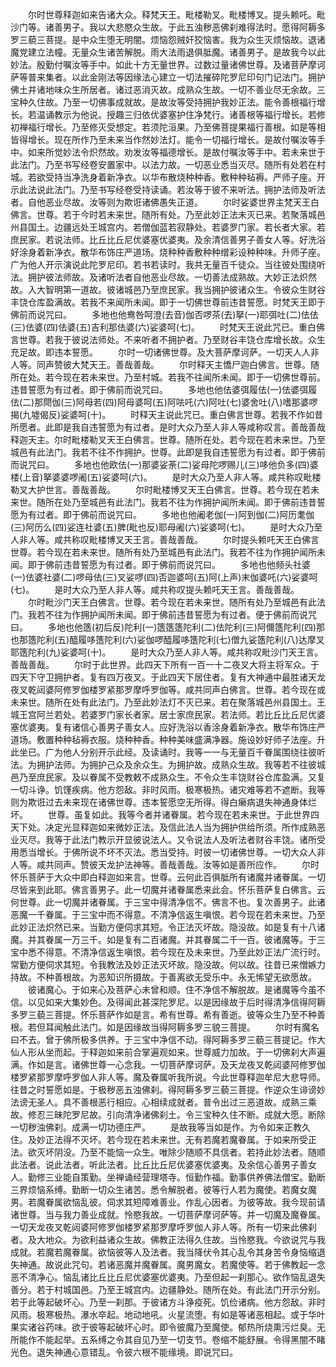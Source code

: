 <!-- { "loadSidebar": true } -->
　　尔时世尊释迦如来告诸大众。释梵天王。毗楼勒叉。毗楼博叉。提头赖吒。毗沙门等。诸善男子。我以大悲愍众生故。于此五浊秽恶佛刹难得法时。愿得阿耨多罗三藐三菩提。是中众生堕无明闇。烦恼怨贼奸狡恼害。我为众生灭烦恼故。退诸魔党建立法幢。无量众生诸苦解脱。雨大法雨退俱胝魔。诸善男子。是故我今以此妙法。殷勤付嘱汝等手中。如此十方无量世界。过数过量诸佛世尊。及诸菩萨摩诃萨等普来集者。以此金刚法等因缘法心建立一切法摧碎陀罗尼印句门记法门。拥护佛土并诸地味众生所居者。诸过恶消灭故。成熟众生故。一切不善业尽无余故。三宝种久住故。乃至一切佛事成就故。是故汝等受持拥护我妙正法。能令善根福行增长。若温诵教示为他说。授趣三归依优婆塞护住净梵行。诸善根等福行增长。若修初禅福行增长。乃至修灭受想定。若须陀洹果。乃至佛菩提果福行善根。如是等相皆得增长。现在所作乃至未来当作然妙法灯。能令一切福行增长。是故付嘱汝等手中。如来所觉妙法令炽然故。劝发汝等福德增长。是故付嘱汝等手中。若未来世于此法门。乃至书写经卷安置家中。以法力故。一切恶业悉当灭尽。随所有处若在村城。若欲受持当净洗身着新净衣。以华布散烧种种香。敷种种毡褥。严师子座。开示此法说此法门。乃至书写经卷受持读诵。若汝等于彼不来听法。拥护法师及听法者。自他恶业尽故。汝等则为欺诳诸佛愚失正道。
　　尔时娑婆世界主梵天王白佛言。世尊。若于今时若未来世。随所有处。乃至此妙正法未灭已来。若聚落城邑州县国土。边疆远处王城宫内。若僧伽蓝若寂静处。若婆罗门家。若长者大家。若庶民家。若说法师。比丘比丘尼优婆塞优婆夷。及余清信善男子善女人等。好洗浴好涂身着新净衣。散华布饰庄严道场。烧种种香敷种种缯彩设种种味。升师子座。广为他人开示演说此陀罗尼印。若书若读时。我共无量百千徒众。当往彼处围绕听法。拥护彼法师故。及诸听法者自他恶业尽故。一切善法成熟故。大妙正法炽然故。入大智明第一道故。彼诸城邑乃至庶民家。我当拥护彼诸众生。令彼众生财谷丰饶仓库盈满故。若我不来闻所未闻。即于一切佛世尊前违昔誓愿。时梵天王即于佛前而说咒曰。
　　多地也他鸯咎呵澄(去音)伽否啰茶(去)拏(一)耶弭吐(二)佉佉(三)佉婆(四)佉婆(五)吉利那佉婆(六)娑婆呵(七)。
　　时梵天王说此咒已。重白佛言世尊。若我于彼说法师处。不来听者不拥护者。乃至财谷丰饶仓库增长故。众生充足故。即违本誓愿。
　　尔时一切诸佛世尊。及大菩萨摩诃萨。一切天人人非人等。同声赞彼大梵天王。善哉善哉。
　　尔时释天主憍尸迦白佛言。世尊。随所在处。若今现在若未来世。乃至村城。若我不往闻所未闻。即于一切佛世尊前。违昔誓愿为有过者。即于佛前而说咒曰。
　　多地也他佉婆弭履佉(一)佉婆弭履佉(二)那閜伽(三)阿母若(四)阿母婆呵(五)阿呿吒(六)阿吐(七)婆舍吐(八)嗜那婆啰揭(九墟偈反)娑婆呵(十)。
　　时释天主说此咒已。重白佛言世尊。若我不作如昔所愿者。此即是我自违誓愿为有过者。是时大众乃至人非人等咸称叹言。善哉善哉释迦天主。尔时毗楼勒叉天王白佛言。世尊。随所在处。若今现在若未来世。乃至城邑有此法门。我若不往不作拥护。世尊。此即是我自违誓愿为有过者。即于佛前而说咒曰。
　　多地也他欧佉(一)那婆娑荼(二)娑母陀啰赐儿(三)哆他负多(四)婆楼(上音)拏婆婆啰阇(五)娑婆呵(六)。
　　是时大众乃至人非人等。咸共称叹毗楼勒叉大护世言。善哉善哉。
　　尔时毗楼博叉天王白佛言。世尊。若今现在若未来世。随所在处乃至城邑有此法门。我若不往为作拥护闻所未闻。即于佛前违昔誓愿为有过者。即于佛前而说咒曰。
　　多地也他阇老伽(一)阿到伽(二)阿历耄伽(三)阿历么(四)娑连社婆(五)脾(毗也反)耶母阇(六)娑婆呵(七)。
　　是时大众乃至人非人等。咸共称叹毗楼博叉天王言。善哉善哉。
　　尔时提头赖吒天王白佛言世尊。若今现在若未来世。随所有处乃至城邑有此法门。我若不往为作拥护闻所未闻。即于佛前违昔誓愿为有过者。即于佛前而说咒曰。
　　多地也他频头社婆(一)佉婆社婆(二)啰母佉(三)叉娑啰(四)否迦婆呵(五)阿(上声)末伽婆吒(六)娑婆呵(七)。
　　是时大众乃至人非人等。咸共称叹提头赖吒天王言。善哉善哉。
　　尔时毗沙门天王白佛言。世尊。若今现在若未来世。随所有处乃至城邑有此法门。我若不往为作拥护闻所未闻。即于佛前违昔誓愿为有过者。便于佛前而说咒曰。
　　多地也他簉(初后反)陀利(一)簉簉簉陀利(二)佉陀利(三)阿儞簉陀利(四)那也那簉陀利(五)醯履哆簉陀利(六)娑伽啰醯履哆簉陀利(七)僧九娑簉陀利(八)达摩叉耶簉陀利(九)娑婆呵(十)。
　　是时大众乃至人非人等。咸共称叹毗沙门天王言。善哉善哉。
　　尔时于此世界。此四天下所有一百一十二夜叉大将主将军众。于四天下守卫拥护者。复有四万夜叉。于此四天下居住者。复有大神通中最胜诸天龙夜叉乾闼婆阿修罗伽楼罗紧那罗摩呼罗伽等。咸共同声白佛言。世尊。若今现在或未来世。随所在处有此法门。乃至此妙法灯不灭已来。若在聚落城邑州县国土。王城王宫阿兰若处。若婆罗门家长者家。居士家庶民家。若法师。若比丘比丘尼优婆塞优婆夷。复有诸信心善男子善女人。应好洗浴以香涂身着新净衣。散华布饰庄严道场。敷置种种毡褥衣服。烧种种香。种种美味盛满净器。施设妙好师子法座。升此坐已。广为他人分别开示此经。及读诵时。我等一一与无量百千眷属围绕往彼听法。为拥护法师。为拥护己众及余众生。为拥护故。成熟众生故。我等若不往彼城邑乃至庶民家。及以眷属不受教敕不成熟众生。不令众生丰饶财谷仓库盈满。又复一切斗诤。饥馑疾病。他方怨敌。非时风雨。极寒极热。诸灾难等若不遮断。我等则为欺诳过去未来现在诸佛世尊。违本誓愿空无所得。得白癞病退失神通身体烂坏。
　　世尊。虽复如此。我等今者并诸眷属。若今现在若未来世。于此世界四天下处。决定光显释迦如来微妙正法。及信此法人当为拥护供给所须。所作成熟恶业灭尽。我等于此法门教示开显彼说法人。又令说法人及听法者财谷丰饶。诸所受用悉当增长。于佛所说不坏不灭法。悉当受持。时彼一切诸佛世尊。一切大众人非人等。咸共同声。赞彼天龙护法神等。善哉善哉。汝等如是善所应作。
　　尔时怀乐菩萨于大众中即白释迦如来言。世尊。云何此百俱胝所有诸魔并诸眷属。一切尽皆来到此耶。佛言善男子。此一切魔并诸眷属悉来此会。怀乐菩萨复白佛言。云何世尊。此一切魔并诸眷属。于三宝中得清净信不。佛言不也。复次善男子。此诸恶魔一千眷属。于三宝中而不得意。不清净信返生嗔恨。若今现在若未来世。乃至此妙正法炽然已来。当勤方便伺求其短。令正法灭坏故。隐没故。如是复有十八诸魔。并其眷属一万三千。如是复有二百诸魔。并其眷属二千一百。彼诸魔等。于三宝中悉不得意。不清净信返生嗔恨。若今现在及未来世。乃至此妙正法广流行时。常勤方便伺求其短。令我教法及妙正法灭坏故。隐没故。何以故。往昔已来憎嫉力持故。不种善根故。为恶知识所摄故。于善离欲无受乐中。永无悕望无欲愿故。
　　彼诸魔心。于如来心及菩萨心未曾和顺。住不净信不解脱故。是诸魔等今虽不信。以见如来大集妙色。及得闻此甚深陀罗尼。以是因缘故于后时得清净信得阿耨多罗三藐三菩提。怀乐菩萨作如是言。希有世尊。希有善逝。彼等众生乃至不种善根。若但耳闻触此法门。如是因缘故当得阿耨多罗三貌三菩提。
　　尔时有魔名曰不去。曾于佛所极多供养。于三宝中净信不动。得阿耨多罗三藐三菩提记。作大仙人形从坐而起。于释迦如来前合掌遍观如来。世尊威力加故。于一切佛刹大声遍满。作如是言。诸佛世尊一心念我。一切菩萨摩诃萨。及天龙夜叉乾闼婆阿修罗伽楼罗紧那罗摩呼罗伽人非人等。魔及眷属听我所说。今此世尊释迦牟尼大悲导师。往昔之时誓愿如是。于极秽恶五浊佛刹。得阿耨多罗三藐三菩提。作逆众生诽谤妙法谤无圣人。具不善根恶行相应。心相续成就者。普令出过三恶道故。成熟三乘故。修忍三昧陀罗尼故。引向清净诸佛刹土。令三宝种久住不断。成就大愿。断除一切秽浊佛刹。成满一切功德庄严。
　　是故我等当如是作。为令如来正教久住。及妙正法得不灭坏。若今现在若未来世。无有若魔若魔眷属。于如来所受正法。欲灭坏阴没。乃至不能恼一众生。唯除少随顺不具信者。若持此妙法者。随顺此法者。说此法者。听此法者。比丘比丘尼优婆塞优婆夷。及余信心善男子善女人。勤修三业能自策勤。坐禅诵经营理塔寺。恒勤作福。勤事供养佛法僧宝。勤断三界烦恼系缚。勤断一切众生诸苦。悉令解脱者。彼等行人若为魔使。若魔女魔男。若魔眷属欲恼乱彼。伺求其短障难善业。作乱心因者。为彼等故。我今现前请诸世尊。当与我力善业成就。怜愍我故。一切菩萨摩诃萨等。并一切魔及魔眷属。一切天龙夜叉乾闼婆阿修罗伽楼罗紧那罗摩呼罗伽人非人等。所有一切来此佛刹者。及大地众。为欲利益诸众生故。佛教正法得久住故。当怜愍我。今欲说咒与我成就。若魔若魔眷属。欲恼彼等人及法者。我当降伏令其心乱令其身苦令身恼缩退失神通。故说此咒句。若诸恶魔并魔眷属。魔男魔女。若魔使等。若于佛教起一念恶不清净心。恼乱诸比丘比丘尼优婆塞优婆夷。乃至但起一刹那心。欲作恼乱退失善分。若于村城国邑。乃至王城宫内。边疆静处。随所在处。有此法门开示分别。若于此等起破坏心。乃至一刹那。于彼诸方斗诤疫死。饥俭诸病。他方怨敌。非时风雨。极寒极热。瀑水卒起。地动地吼。火星流堕。有如是等诸恶相起。或于华叶果实诸谷药味。欲于彼等起破坏心时。即令彼魔乃至魔使。郁热所烧熏污烂臭。无所能作不能起举。五系缚之令其自见乃至一切支节。卷缩不能舒展。令得黑闇不睹光色。退失神通心意错乱。令彼六根不能缘境。即说咒曰。
